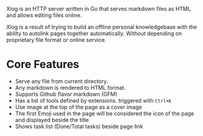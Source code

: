 Xlog is an HTTP server written in Go that serves markdown files as HTML and allows editing files online. 

Xlog is a result of trying to build an offline personal knowledgebase with the ability to autolink pages together automatically. Without depending on proprietary file format or online service. 

# Core Features

- Serve any file from current directory.
- Any markdown is rendered to HTML format.
- Supports Github flavor markdown (GFM)
- Has a list of tools defined by extensions. triggered with `Ctrl+K`
- Use image at the top of the page as a cover image
- The first Emoji used in the page will be considered the icon of the page and displayed beside the title
- Shows task list (Done/Total tasks) beside page link
